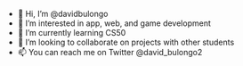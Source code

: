 - 👋 Hi, I’m @davidbulongo
- 👀 I’m interested in app, web, and game development
- 🌱 I’m currently learning CS50
- 💞️ I’m looking to collaborate on projects with other students
- 📫 You can reach me on Twitter @david_bulongo2

<!---
davidbulongo/davidbulongo is a ✨ special ✨ repository because its `README.md` (this file) appears on your GitHub profile.
You can click the Preview link to take a look at your changes.
--->
